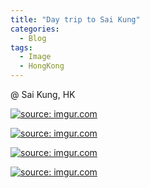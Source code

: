 ```yaml
---
title: "Day trip to Sai Kung"
categories:
  - Blog
tags:
  - Image
  - HongKong
---
```


@ Sai Kung, HK

<a href="https://imgur.com/QUvD9p4"><img src="https://i.imgur.com/QUvD9p4.jpg" title="source: imgur.com" /></a>

<a href="https://imgur.com/M6RWJH8"><img src="https://i.imgur.com/M6RWJH8.jpg" title="source: imgur.com" /></a>

<a href="https://imgur.com/VbOOfTE"><img src="https://i.imgur.com/VbOOfTE.jpg" title="source: imgur.com" /></a>

<a href="https://imgur.com/dfyyWFF"><img src="https://i.imgur.com/dfyyWFF.jpg" title="source: imgur.com" /></a>

<script src="https://utteranc.es/client.js"
        repo="serendipityinlife/serendipityinlife.github.io"
        issue-term="pathname"
        theme="github-light"
        crossorigin="anonymous"
        async>
</script>
